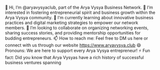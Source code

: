 👋 Hi, I’m @aryavysyaclub, part of the Arya Vysya Business Network.
👀 I’m interested in fostering entrepreneurial spirit and business growth within the Arya Vysya community.
🌱 I’m currently learning about innovative business practices and digital marketing strategies to empower our network members.
💞️ I’m looking to collaborate on organizing networking events, sharing success stories, and providing mentorship opportunities for budding entrepreneurs.
📫 How to reach me: Feel free to DM us here or connect with us through our website https://www.aryavysya.club
😄 Pronouns: We are here to support every Arya Vysya entrepreneur!
⚡ Fun fact: Did you know that Arya Vysyas have a rich history of successful business ventures spanning

<!---
aryavysyaclub/aryavysyaclub is a ✨ special ✨ repository because its `README.md` (this file) appears on your GitHub profile.
You can click the Preview link to take a look at your changes.
--->
